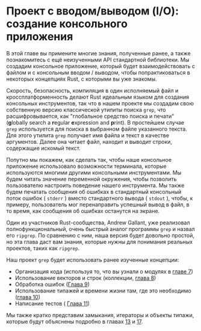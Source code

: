 # Проект с вводом/выводом (I/O): создание консольного приложения

В этой главе вы примените многие знания, полученные ранее, а также познакомитесь с ещё неизученными API стандартной библиотеки. Мы создадим консольное приложение, который будет взаимодействовать с файлом и с консольным вводом / выводом, чтобы попрактиковаться в некоторых концепциях Rust, с которыми вы уже знакомы.

Скорость, безопасность, компиляция в один исполняемый файл и кроссплатформенность делают Rust идеальным языком для создания консольных инструментов, так что в нашем проекте мы создадим свою собственную версию классической утилиты поиска `grep`, что расшифровывается, как "глобальное средство поиска и печати" (**g**lobally search a **r**egular **e**xpression and **p**rint). В простейшем случае `grep` используется для поиска в выбранном файле указанного текста. Для этого утилита `grep` получает имя файла и текст в качестве аргументов. Далее она читает файл, находит и выводит строки, содержащие искомый текст.

Попутно мы покажем, как сделать так, чтобы наше консольное приложение использовало возможности терминала, которые используются многими другими консольными инструментами. Мы будем читать значение переменной окружения, чтобы позволить пользователю настроить поведение нашего инструмента. Мы также будем печатать сообщения об ошибках в стандартный консольный поток ошибок ( `stderr` ) вместо стандартного вывода ( `stdout` ), чтобы, к примеру, пользователь мог перенаправить успешный вывод в файл, в то время, как сообщения об ошибках останутся на экране.

Один из участников Rust-сообщества, Andrew Gallant, уже реализовал полнофункциональный, очень быстрый аналог программы `grep` и назвал его `ripgrep`. По сравнению с ним, наша версия будет довольно простой, но эта глава даст вам знания, которые нужны для понимания реальных проектов, таких как <code>ripgrep</code>.

Наш проект `grep` будет использовать ранее изученные концепции:

- Организация кода (используя то, что вы узнали о модулях в [ главе 7]<!--  -->)
- Использование векторов и строк (коллекции, [глава 8]<!--  -->)
- Обработка ошибок ([Глава 9]<!--  -->)
- Использование типажей и времени жизни там, где это необходимо ([глава 10]<!--  -->)
- Написание тестов ( [Глава 11]<!--  -->)

Мы также кратко представим замыкания, итераторы и объекты типажи, которые будут объяснены подробно в главах [13]<!--  --> и [17]<!--  -->.


[ главе 7]: ch07-00-managing-growing-projects-with-packages-crates-and-modules.html
[глава 8]: ch08-00-common-collections.html
[Глава 9]: ch09-00-error-handling.html
[глава 10]: ch10-00-generics.html
[Глава 11]: ch11-00-testing.html
[13]: ch13-00-functional-features.html
[17]: ch17-00-oop.html